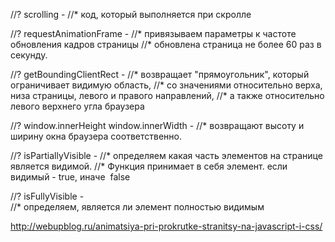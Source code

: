 //? scrolling          - 
//*             код, который выполняется при скролле

//? requestAnimationFrame   -
//*             привязываем параметры к частоте обновления кадров страницы 
//*             обновлена страница не более 60 раз в секунду.

//? getBoundingClientRect   -
//*             возвращает "прямоугольник", который ограничивает видимую область,
//*             со значениями относительно верха, низа страницы, левого и правого направлений,
//*             а также относительно левого верхнего угла браузера

//? window.innerHeight window.innerWidth -
//*             возвращают высоту и ширину окна браузера соответственно.    

//? isPartiallyVisible      - 
//*             определяем какая часть элементов на странице является видимой.
//*             Функция принимает в себя элемент. если видимый - true, иначе  false

//? isFullyVisible          -    
//*             определяем, является ли элемент полностью видимым




http://webupblog.ru/animatsiya-pri-prokrutke-stranitsy-na-javascript-i-css/